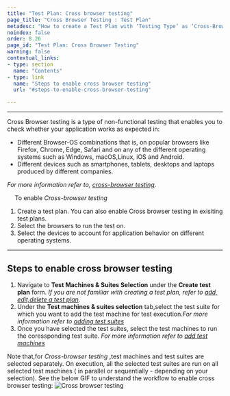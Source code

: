 ```yaml
---
title: "Test Plan: Cross browser testing"
page_title: "Cross Browser Testing : Test Plan"
metadesc: "How to create a Test Plan with ‘Testing Type’ as ‘Cross-Browser Testing’."
noindex: false
order: 8.26
page_id: "Test Plan: Cross Browser Testing"
warning: false
contextual_links:
- type: section
  name: "Contents" 
- type: link
  name: "Steps to enable cross browser testing"
  url: "#steps-to-enable-cross-browser-testing"

---
```


---

Cross Browser testing is a type of non-functional testing that enables you to check whether your application works as expected in:

- Different Browser-OS combinations that is, on popular browsers like Firefox, Chrome, Edge, Safari and on any of the different operating systems such as Windows, macOS,Linux, iOS and Android.
- Different devices such as smartphones, tablets, desktops and laptops produced by different companies.
&emsp;

*For more information refer to, [cross-browser testing](https://testsigma.com/cross-browser-testing)*.

&emsp;
To enable *Cross-browser testing* 

1. Create a test plan. You can also enable Cross browser testing in exisiting test plans.
2. Select the browsers to run the test on.
3. Select the devices to account for application behavior on different operating systems.

---

## **Steps to enable cross browser testing**

1. Navigate to **Test Machines & Suites Selection** under the **Create test plan** form.  *If you are not familiar with creating a test plan, refer to [add, edit,delete a test plan](https://testsigma.com/docs/test-management/test-plans/overview/)*.
2. Under the **Test machines & suites selection** tab,select the test suite for which you want to add the test machine for test execution.*For more information refer to [adding test suites](https://testsigma.com/docs/test-management/test-plans/manage-test-suites/)*
3. Once you have selected the test suites, select the test machines to run the coressponding test suite. *For more information refer to [add test machines](https://testsigma.com/docs/test-management/test-plans/manage-test-machines/)*
 
 Note that,for *Cross-browser testing* ,test machines and test suites are selected separately. On execution, all the selected test suites are run on all selected test machines ( in parallel or sequentially - depending on your selection).
 See the below GIF to understand the workflow to enable cross browser testing:
![Cross browser testing](https://s3.amazonaws.com/static-docs.testsigma.com/new_images/test-management/test-plans/cross-browser-testing/cross_browser_testing.gif)